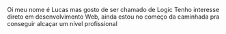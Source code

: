 Oi meu nome é Lucas mas gosto de ser chamado de Logic
Tenho interesse direto em desenvolvimento Web, ainda estou no começo da caminhada pra conseguir alcaçar um nível profissional
